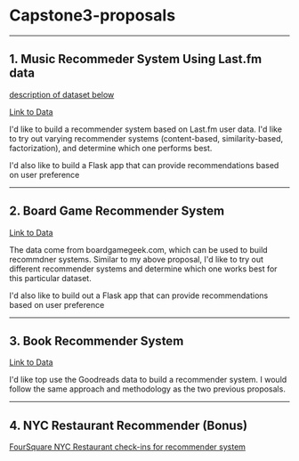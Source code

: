 # Capstone3-proposals

---------------------------------

## 1. Music Recommeder System Using Last.fm data

[description of dataset below](https://www.kdnuggets.com/2016/02/nine-datasets-investigating-recommender-systems.html)

[Link to Data](https://grouplens.org/datasets/hetrec-2011/)

I'd like to build a recommender system based on Last.fm user data. I'd like to try out varying recommender systems (content-based, similarity-based, factorization), and determine which one performs best.

I'd also like to build a Flask app that can provide recommendations based on user preference

-------------------------------

## 2. Board Game Recommender System

[Link to Data](https://www.kaggle.com/extralime/20000-boardgames-dataset)

The data come from boardgamegeek.com, which can be used to build recommdner systems. Similar to my above proposal, I'd like to try out different recommender systems and determine which one works best for this particular dataset.

I'd also like to build out a Flask app that can provide recommendations based on user preference

--------------------------------------------

## 3. Book Recommender System

[Link to Data](https://www.kaggle.com/bahramjannesarr/goodreads-book-datasets-10m)

I'd like top use the Goodreads data to build a recommender system. I would follow the same approach and methodology as the two previous proposals.

---------------------------------------

## 4. NYC Restaurant Recommender (Bonus)

[FourSquare NYC Restaurant check-ins for recommender system](https://www.kaggle.com/danofer/foursquare-nyc-rest)
